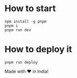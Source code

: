 # How to start

```
npm install -g pnpm
pnpm i
pnpm run dev
```

# How to deploy it

```
pnpm run deploy
```

Made with ❤️ in India!
